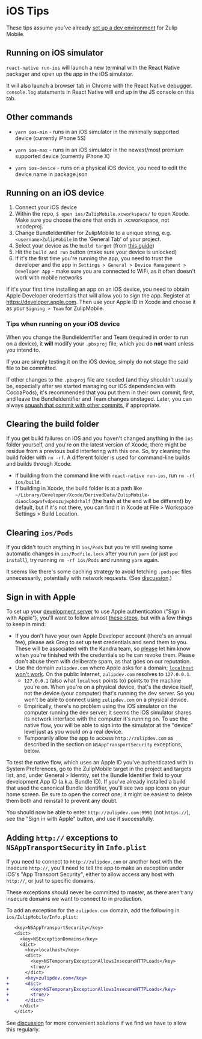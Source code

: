 # iOS Tips

These tips assume you've already [set up a dev
environment](build-run.md#main-steps) for Zulip Mobile.

## Running on iOS simulator
`react-native run-ios` will launch a new terminal with the React Native
packager and open up the app in the iOS simulator.

It will also launch a browser tab in Chrome with the React Native debugger.
`console.log` statements in React Native will end up in the JS console on
this tab.

## Other commands

* `yarn ios-min` - runs in an iOS simulator in the minimally supported device
(currently iPhone 5S)

* `yarn ios-max` - runs in an iOS simulator in the newest/most premium
supported device (currently iPhone X)

* `yarn ios-device` - runs on a physical iOS device, you need to edit the
device name in package.json

## Running on an iOS device
1. Connect your iOS device
2. Within the repo, `$ open ios/ZulipMobile.xcworkspace/` to open
   Xcode. Make sure you choose the one that ends in .xcworkspace,
   not .xcodeproj.
3. Change BundleIdentifier for ZulipMobile to a unique string, e.g.
   `<username>ZulipMobile` in the 'General Tab' of your project.
4. Select your device as the `build target` (from [this guide](https://reactnative.dev/docs/running-on-device))
5. Hit the `build and run` button (make sure your device is unlocked)
6. If it's the first time you're running the app, you need to trust the
developer and the app in `Settings > General > Device Management > Developer
App` - make sure you are connected to WiFi, as it often doesn't work with
mobile networks

If it's your first time installing an app on an iOS device, you need to
obtain Apple Developer credentials that will allow you to sign the app.
Register at https://developer.apple.com. Then use your Apple ID in Xcode
and choose it as your `Signing > Team` for ZulipMobile.

### Tips when running on your iOS device
When you change the BundleIdentifier and Team (required in order to run on a device),
it **will** modify your `.pbxproj` file, which you do **not** want unless you intend
to.

If you are simply testing it on the iOS device, simply do not stage
the said file to be committed.

If other changes to the `.pbxproj` file are needed (and they shouldn't
usually be, especially after we started managing our iOS dependencies
with CocoaPods), it's recommended that you put them in their own
commit, first, and leave the BundleIdentifier and Team changes
unstaged. Later, you can always [squash that commit with other
commits][fixing-commits], if appropriate.

[fixing-commits]: https://zulip.readthedocs.io/en/latest/git/fixing-commits.html

## Clearing the build folder

If you get build failures on iOS and you haven't changed anything in
the `ios` folder yourself, and you're on the latest version of Xcode,
there might be residue from a previous build interfering with this
one. So, try cleaning the build folder with `rm -rf`. A different
folder is used for command-line builds and builds through Xcode.
- If building from the command line with `react-native run-ios`, run
  `rm -rf ios/build`.
- If building in Xcode, the build folder is at a path like
  `~/Library/Developer/Xcode/DerivedData/ZulipMobile-diuocloqwafvdpeozujwphdrhalf`
  (the hash at the end will be different) by default, but if it's not
  there, you can find it in Xcode at File > Workspace Settings > Build
  Location.

## Clearing `ios/Pods`

If you didn't touch anything in `ios/Pods` but you're still seeing
some automatic changes in `ios/Podfile.lock` after you run `yarn` (or
just `pod install`), try running `rm -rf ios/Pods` and running `yarn`
again.

It seems like there's some caching strategy to avoid fetching
`.podspec` files unnecessarily, potentially with network requests.
(See
[discussion](https://chat.zulip.org/#narrow/stream/243-mobile-team/topic/.23M3548.20RN.20v0.2E60.2E0.20upgrade/near/896746).)

## Sign in with Apple

To set up your [development server](./dev-server.md) to use Apple
authentication ("Sign in with Apple"), you'll want to follow almost
[these
steps](https://zulip.readthedocs.io/en/latest/production/authentication-methods.html#sign-in-with-apple),
but with a few things to keep in mind:

- If you don't have your own Apple Developer account (there's an
  annual fee), please ask Greg to set up test credentials and send
  them to you.
  These will be associated with the Kandra team, so
  [please](https://chat.zulip.org/#narrow/stream/3-backend/topic/apple.20auth/near/915391)
  let him know when you're finished with the credentials so he can
  revoke them. Please don't abuse them with deliberate spam, as
  that goes on our reputation.
- Use the domain `zulipdev.com` where Apple asks for a domain;
  [`localhost` won't
  work](https://chat.zulip.org/#narrow/stream/3-backend/topic/Apple.20Auth/near/831533).
  On the public Internet, `zulipdev.com` resolves to `127.0.0.1`.
  - `127.0.0.1` (also what `localhost` points to) points to the
    machine you're on. When you're on a physical device, that's the
    device itself, not the device (your computer) that's running the
    dev server. So you won't be able to connect using `zulipdev.com`
    on a physical device.
  - Empirically, there's no problem using the iOS simulator on the
    computer running the dev server; it seems the iOS simulator shares
    its network interface with the computer it's running on. To use
    the native flow, you will be able to sign into the simulator at
    the "device" level just as you would on a real device.
  - Temporarily allow the app to access `http://zulipdev.com` as
    described in the section on `NSAppTransportSecurity` exceptions,
    below.

To test the native flow, which uses an Apple ID you've authenticated
with in System Preferences, go to the ZulipMobile target in the
project and targets list, and, under General > Identity, set the
Bundle Identifier field to your development App ID (a.k.a. Bundle ID).
If you've already installed a build that used the canonical Bundle
Identifier, you'll see two app icons on your home screen. Be sure to
open the correct one; it might be easiest to delete them both and
reinstall to prevent any doubt.

You should now be able to enter `http://zulipdev.com:9991` (not
`https://`), see the "Sign in with Apple" button, and use it
successfully.

## Adding `http://` exceptions to `NSAppTransportSecurity` in `Info.plist`

If you need to connect to `http://zulipdev.com` or another host with
the insecure `http://`, you'll need to tell the app to make an
exception under iOS's "App Transport Security", either to allow access
any host with `http://`, or just to specific domains.

These exceptions should never be committed to master, as there aren't
any insecure domains we want to connect to in production.

To add an exception for the `zulipdev.com` domain, add the following
in `ios/ZulipMobile/Info.plist`:

```diff
   <key>NSAppTransportSecurity</key>
   <dict>
     <key>NSExceptionDomains</key>
     <dict>
       <key>localhost</key>
       <dict>
         <key>NSTemporaryExceptionAllowsInsecureHTTPLoads</key>
         <true/>
       </dict>
+      <key>zulipdev.com</key>
+      <dict>
+        <key>NSTemporaryExceptionAllowsInsecureHTTPLoads</key>
+        <true/>
+      </dict>
     </dict>
   </dict>
```

See
[discussion](https://chat.zulip.org/#narrow/stream/243-mobile-team/topic/Apple.20ATS.20for.20debug/near/883318)
for more convenient solutions if we find we have to allow this
regularly.
